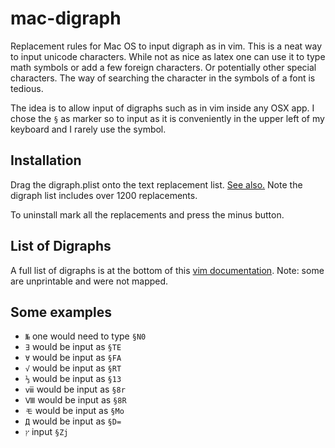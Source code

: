 # mac-digraph
Replacement rules for Mac OS to input digraph as in vim.
This is a neat way to input unicode characters. 
While not as nice as latex one can use it to type math symbols or add a few foreign characters. 
Or potentially other special characters. 
The way of searching the character in the symbols of a font is tedious.

The idea is to allow input of digraphs such as in vim inside any OSX app.
I chose the `§` as marker so to input as it is conveniently in the upper left of my keyboard and I rarely use the symbol.



## Installation 

Drag the digraph.plist onto the text replacement list. 
[See also.](https://support.apple.com/en-us/HT204006)
Note the digraph list includes over 1200 replacements.

To uninstall mark all the replacements and press the minus button.

## List of Digraphs

A full list of digraphs is at the bottom of this [vim documentation](https://vimhelp.org/digraph.txt.html).
Note: some are unprintable and were not mapped.



## Some examples

 - `№` one would need to type `§N0`
 - `∃` would be input as `§TE`
 - `∀` would be input as `§FA`
 - `√` would be input as `§RT`
 - `⅓` would be input as `§13`
 - `ⅷ` would be input as `§8r`
 - `Ⅷ` would be input as `§8R`
 - `モ` would be input as `§Mo`
 - `Д` would be input as `§D=`
 - `ץ` input `§Zj`
